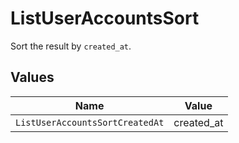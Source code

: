 # ListUserAccountsSort

Sort the result by `created_at`.


## Values

| Name                            | Value                           |
| ------------------------------- | ------------------------------- |
| `ListUserAccountsSortCreatedAt` | created_at                      |